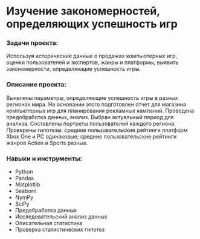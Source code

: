 
# Изучение закономерностей, определяющих успешность игр
    
### Задачи проекта:    
Используя исторические данные о продажах компьютерных игр, оценки пользователей и экспертов, жанры и платформы, выявить закономерности, определяющие успешность игры.
        
### Описание проекта:     
Выявлены параметры, определяющие успешность игры в разных регионах мира. На основании этого подготовлен отчет для магазина компьютерных игр для планирования рекламных кампаний. Проведена предобработка данных, анализ. Выбран актуальный период для анализа. Составлены портреты пользователей каждого региона. Проверены гипотезы: средние пользовательские рейтинги платформ Xbox One и PC одинаковые; средние пользовательские рейтинги жанров Action и Sports разные.

### Навыки и инструменты:     
- Python
- Pandas
- Matplotlib
- Seaborn
- NymPy
- SciPy
- Предобработка данных
- Исследовательский анализ данных
- Описательная статистика
- Проверка статистических гипотез

